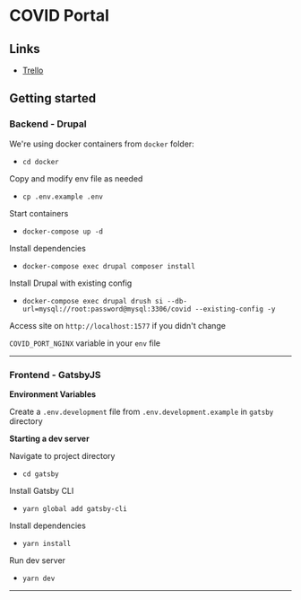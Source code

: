 
# COVID Portal

## Links

 - [Trello](https://trello.com/b/XOOBy51q/covidgovcz)

## Getting started

### Backend - Drupal

We're using docker containers from `docker` folder:

-  `cd docker`

Copy and modify env file as needed

-  `cp .env.example .env`

Start containers

-  `docker-compose up -d`

Install dependencies

-  `docker-compose exec drupal composer install` 

Install Drupal with existing config

- `docker-compose exec drupal drush si --db-url=mysql://root:password@mysql:3306/covid --existing-config -y`

Access site on `http://localhost:1577` if you didn't change

`COVID_PORT_NGINX` variable in your `env` file

---

### Frontend - GatsbyJS

**Environment Variables**

Create a `.env.development` file from `.env.development.example` in `gatsby` directory 

**Starting a dev server**

Navigate to project directory

-  `cd gatsby`

Install Gatsby CLI

-  `yarn global add gatsby-cli`

Install dependencies

-  `yarn install`  

Run dev server

-  `yarn dev`

---
